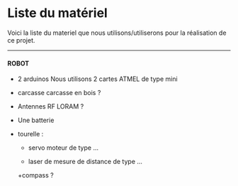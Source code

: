 # Liste du matériel

Voici la liste du materiel que nous utilisons/utiliserons pour la réalisation de ce projet.


*****
#### ROBOT
- 2 arduinos
Nous utilisons 2 cartes ATMEL de type mini

- carcasse
carcasse en bois ? 

- Antennes RF
LORAM ?

- Une batterie


- tourelle :
  + servo moteur
  de type ... 
  
  + laser de mesure de distance
  de type ...
  
  +compass ? 
 

  





